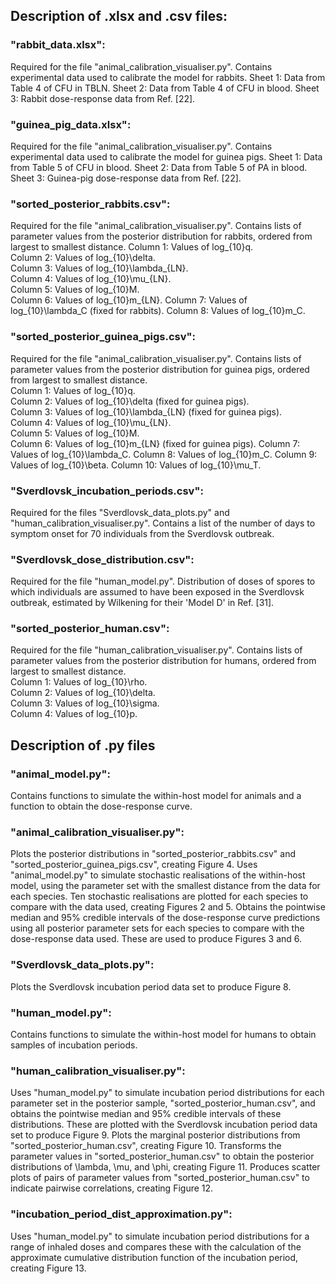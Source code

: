 ## Description of .xlsx and .csv files: 
 
### "rabbit_data.xlsx":
Required for the file "animal_calibration_visualiser.py".
Contains experimental data used to calibrate the model for rabbits.
Sheet 1: Data from Table 4 of CFU in TBLN.
Sheet 2: Data from Table 4 of CFU in blood.
Sheet 3: Rabbit dose-response data from Ref. \[22\].

### "guinea_pig_data.xlsx":
Required for the file "animal_calibration_visualiser.py".
Contains experimental data used to calibrate the model for guinea pigs.
Sheet 1: Data from Table 5 of CFU in blood.
Sheet 2: Data from Table 5 of PA in blood.
Sheet 3: Guinea-pig dose-response data from Ref. \[22\].

### "sorted_posterior_rabbits.csv":
Required for the file "animal_calibration_visualiser.py".
Contains lists of parameter values from the posterior distribution for rabbits, ordered from largest to smallest distance.
Column 1: Values of log_{10}q.  
Column 2: Values of log_{10}\delta.  
Column 3: Values of log_{10}\lambda_{LN}.  
Column 4: Values of log_{10}\mu_{LN}.  
Column 5: Values of log_{10}M.  
Column 6: Values of log_{10}m_{LN}.
Column 7: Values of log_{10}\lambda_C (fixed for rabbits).
Column 8: Values of log_{10}m_C.

### "sorted_posterior_guinea_pigs.csv":
Required for the file "animal_calibration_visualiser.py".
Contains lists of parameter values from the posterior distribution for guinea pigs, ordered from largest to smallest distance.  
Column 1: Values of log_{10}q.  
Column 2: Values of log_{10}\delta (fixed for guinea pigs).  
Column 3: Values of log_{10}\lambda_{LN} (fixed for guinea pigs).  
Column 4: Values of log_{10}\mu_{LN}.  
Column 5: Values of log_{10}M.  
Column 6: Values of log_{10}m_{LN} (fixed for guinea pigs).
Column 7: Values of log_{10}\lambda_C.
Column 8: Values of log_{10}m_C.
Column 9: Values of log_{10}\beta.
Column 10: Values of log_{10}\mu_T.

### "Sverdlovsk_incubation_periods.csv":
Required for the files "Sverdlovsk_data_plots.py" and "human_calibration_visualiser.py".
Contains a list of the number of days to symptom onset for 70 individuals from the Sverdlovsk outbreak.

### "Sverdlovsk_dose_distribution.csv":
Required for the file "human_model.py".
Distribution of doses of spores to which individuals are assumed to have been exposed in the Sverdlovsk outbreak, estimated by Wilkening for their 'Model D' in Ref. \[31\].

### "sorted_posterior_human.csv":  
Required for the file "human_calibration_visualiser.py".
Contains lists of parameter values from the posterior distribution for humans, ordered from largest to smallest distance.  
Column 1: Values of log_{10}\rho.  
Column 2: Values of log_{10}\delta.  
Column 3: Values of log_{10}\sigma.  
Column 4: Values of log_{10}p.  

          
## Description of .py files

### "animal_model.py":
Contains functions to simulate the within-host model for animals and a function to obtain the dose-response curve.

### "animal_calibration_visualiser.py":
Plots the posterior distributions in "sorted_posterior_rabbits.csv" and "sorted_posterior_guinea_pigs.csv", creating Figure 4.
Uses "animal_model.py" to simulate stochastic realisations of the within-host model, using the parameter set with the smallest distance from the data for each species. Ten stochastic realisations are plotted for each species to compare with the data used, creating Figures 2 and 5.
Obtains the pointwise median and 95% credible intervals of the dose-response curve predictions using all posterior parameter sets for each species to compare with the dose-response data used. These are used to produce Figures 3 and 6.

### "Sverdlovsk_data_plots.py":  
Plots the Sverdlovsk incubation period data set to produce Figure 8.

### "human_model.py":
Contains functions to simulate the within-host model for humans to obtain samples of incubation periods.

### "human_calibration_visualiser.py":
Uses "human_model.py" to simulate incubation period distributions for each parameter set in the posterior sample, "sorted_posterior_human.csv", and obtains the pointwise median and 95% credible intervals of these distributions. These are plotted with the Sverdlovsk incubation period data set to produce Figure 9.
Plots the marginal posterior distributions from "sorted_posterior_human.csv", creating Figure 10.
Transforms the parameter values in "sorted_posterior_human.csv" to obtain the posterior distributions of \lambda, \mu, and \phi, creating Figure 11.
Produces scatter plots of pairs of parameter values from "sorted_posterior_human.csv" to indicate pairwise correlations, creating Figure 12.

### "incubation_period_dist_approximation.py":
Uses "human_model.py" to simulate incubation period distributions for a range of inhaled doses and compares these with the calculation of the approximate cumulative distribution function of the incubation period, creating Figure 13.

